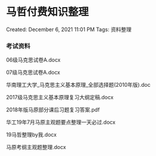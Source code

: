 # 马哲付费知识整理

Created: December 6, 2021 11:01 PM
Tags: 资料整理

### 考试资料

06级马克思试卷A.docx

07级马克思试卷A.docx

华南理工大学_马克思主义基本原理_全部选择题(2010年版).doc

2017级马克思主义基本原理复习大纲定稿.docx

2018年版马原部分课后习题复习答案.pdf

华工19年7月马原主观题要点整理一天必过.docx

19马哲整理by我.docx

马原考纲主观题整理.docx